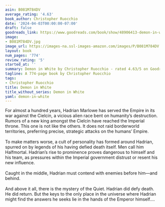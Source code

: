 ```yaml
---
asin: B081M784DV
average_rating: '4.63'
book_author: Christopher Ruocchio
date: '2024-04-03T00:00:00-07:00'
draft: false
goodreads_link: https://www.goodreads.com/book/show/48906413-demon-in-white
image:
- B081M784DV.jpg
image_url: https://images-na.ssl-images-amazon.com/images/P/B081M784DV.01._SCLZZZZZZZ.jpg
layout: book
num_pages: '774'
review_rating: '5'
started_at: ''
summary: Demon in White by Christopher Ruocchio - rated 4.63/5 on Goodreads
tagline: A 774-page book by Christopher Ruocchio
tags:
- Christopher Ruocchio
title: Demon in White
title_without_series: Demon in White
yaml: demon-in-white
---
```


For almost a hundred years, Hadrian Marlowe has served the Empire in its war against the Cielcin, a vicious alien race bent on humanity’s destruction. Rumors of a new king amongst the Cielcin have reached the Imperial throne. This one is not like the others. It does not raid borderworld territories, preferring precise, strategic attacks on the humans’ Empire.<br /><br />To make matters worse, a cult of personality has formed around Hadrian, spurred on by legends of his having defied death itself. Men call him Halfmortal. Hadrian’s rise to prominence proves dangerous to himself and his team, as pressures within the Imperial government distrust or resent his new influence.<br /><br />Caught in the middle, Hadrian must contend with enemies before him—and behind.<br /><br />And above it all, there is the mystery of the Quiet. Hadrian did defy death. He did return. But the keys to the only place in the universe where Hadrian might find the answers he seeks lie in the hands of the Emperor himself....